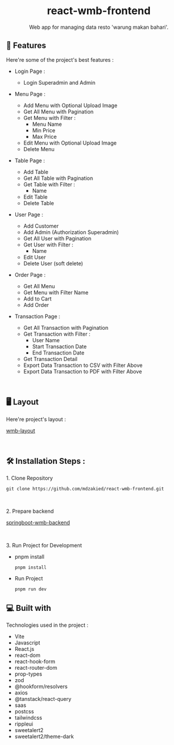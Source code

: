 <h1 align="center" id="title">react-wmb-frontend</h1>


<p align="center" id="description">Web app for managing data resto 'warung makan bahari'.</p>


<h2>🧐 Features</h2>

Here're some of the project's best features :

*  Login Page :
    * Login Superadmin and Admin
    
*  Menu Page :
    * Add Menu with Optional Upload Image
    * Get All Menu with Pagination
    * Get Menu with Filter :
        * Menu Name
        * Min Price
        * Max Price
    * Edit Menu with Optional Upload Image
    * Delete Menu
      
* Table Page :
    * Add Table
    * Get All Table with Pagination
    * Get Table with Filter :
        * Name
    * Edit Table
    * Delete Table

* User Page :
    * Add Customer 
    * Add Admin (Authorization Superadmin)
    * Get All User with Pagination
    * Get User with Filter :          
        * Name
    * Edit User
    * Delete User (soft delete)
 
* Order Page :
    * Get All Menu
    * Get Menu with Filter Name
    * Add to Cart
    * Add Order 
     
* Transaction Page :
    * Get All Transaction with Pagination
    * Get Transaction with Filter :          
        * User Name
        * Start Transaction Date
        * End Transaction Date
    * Get Transaction Detail      
    * Export Data Transaction to CSV with Filter Above
    * Export Data Transaction to PDF with Filter Above


<br />
<h2>🖥️ Layout</h2>

Here're project's layout :

[wmb-layout](https://www.figma.com/design/Z4z9M4h7ppFyMol8TQptl2/WMB?m=auto&t=CQVf38qeL5oH7HCm-6)

<br />

<h2>🛠️ Installation Steps :</h2>

<p>1. Clone Repository</p>

```
git clone https://github.com/mdzakied/react-wmb-frontend.git
```

<br />
<p>2. Prepare backend </p>

[springboot-wmb-backend](https://github.com/mdzakied/springboot-wmb-backend)

<br />
<p>3. Run Project for Development</p>

* pnpm install
  
  ```
  pnpm install
  ```
  
* Run Project
  
  ```
  pnpm run dev
  ```
  
<h2>💻 Built with</h2>

Technologies used in the project :

*   Vite
*   Javascript
*   React.js
*   react-dom
*   react-hook-form
*   react-router-dom
*   prop-types
*   zod
*   @hookform/resolvers
*   axios
*   @tanstack/react-query
*   saas
*   postcss
*   tailwindcss
*   rippleui
*   sweetalert2
*   sweetalert2/theme-dark
